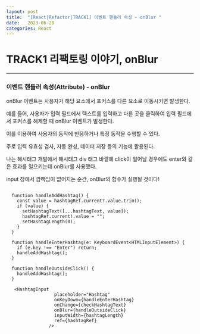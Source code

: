 ```yaml
---
layout: post
title:  "[React|Refactor|TRACK1] 이벤트 핸들러 속성 - onBlur "
date:   2023-06-28
categories: React
---
```


# TRACK1 리팩토링 이야기, onBlur

--- 

### 이벤트 핸들러 속성(Attribute) - onBlur

onBlur 이벤트는 사용자가 해당 요소에서 포커스를 다른 요소로 이동시키면 발생한다.

예를 들어, 사용자가 입력 필드에서 텍스트를 입력하고 다른 곳을 클릭하여 입력 필드에서 포커스를 해제할 때 onBlur 이벤트가 발생한다.

이를 이용하여 사용자의 동작에 반응하거나 특정 동작을 수행할 수 있다. 

주로 입력 유효성 검사, 자동 완성, 데이터 저장 등의 기능에 활용된다.

나는 해시태그 개발에서 해시태그 div 태그 바깥에 click이 일어날 경우에도 enter와 같은 효과를 일으키는데 onBlur를 사용했다.

input 창에서 깜빡임이 없어지는 순간, onBlur의 함수가 실행될 것이다!

```

  function handleAddHashtag() {
    const value = hashtagRef.current?.value.trim();
    if (value) {
      setHashtagText([...hashtagText, value]);
      hashtagRef.current!.value = "";
      setHashtagLength(0);
    }
  }

  function handleEnterHashtag(e: KeyboardEvent<HTMLInputElement>) {
    if (e.key !== "Enter") return;
    handleAddHashtag();
  }

  function handleOutsideClick() {
    handleAddHashtag();
  }

   <HashtagInput
                  placeholder="Hashtag"
                  onKeyDown={handleEnterHashtag}
                  onChange={checkHashtagText}
                  onBlur={handleOutsideClick}
                  inputWidth={hashtagLength}
                  ref={hashtagRef}
                />
```
